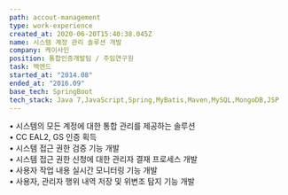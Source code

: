 ```yaml
---
path: accout-management
type: work-experience
created_at: 2020-06-20T15:40:38.045Z
name: 시스템 계정 관리 솔루션 개발
company: 케이사인
position: 통합인증개발팀 / 주임연구원
task: 백엔드
started_at: "2014.08"
ended_at: "2016.09"
base_tech: SpringBoot
tech_stack: Java 7,JavaScript,Spring,MyBatis,Maven,MySQL,MongoDB,JSP
---
```

• 시스템의 모든 계정에 대한 통합 관리를 제공하는 솔루션<br/>
• CC EAL2, GS 인증 획득<br/>
• 시스템 접근 권한 검증 기능 개발<br/>
• 시스템 접근 권한 신청에 대한 관리자 결재 프로세스 개발<br/>
• 사용자 작업 내용 실시간 모니터링 기능 개발<br/>
• 사용자, 관리자 행위 내역 저장 및 위변조 탐지 기능 개발